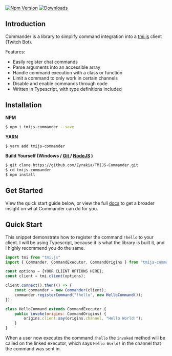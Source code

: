 [![Npm Version](https://img.shields.io/npm/v/tmijs-commander.svg?style=flat)](https://www.npmjs.org/package/tmijs-commander) [![Downloads](https://img.shields.io/npm/dm/tmijs-commander.svg?style=flat)](https://www.npmjs.org/package/tmijs-commander)

## Introduction

Commander is a library to simplify command integration into a [tmi.js](https://github.com/tmijs/tmi.js) client (Twitch Bot).

Features:

-   Easily register chat commands
-   Parse arguments into an accessible array
-   Handle command execution with a class or function
-   Limit a command to only work in certain channels
-   Disable and enable commands through code
-   Written in Typescript, with type definitions included

## Installation

**NPM**

```bash
$ npm i tmijs-commander --save
```

**YARN**

```bash
$ yarn add tmijs-commander
```

**Build Yourself (Windows / [Git ](https://git-scm.com/downloads) / [NodeJS](https://nodejs.org/en/download/) )**

```bash
$ git clone https://github.com/Zyrakia/TMIJS-Commander.git
$ cd tmijs-commander
$ npm install
```

## Get Started

View the quick start guide below, or view the full [docs](https://github.com/Zyrakia/TMIJS-Commander/blob/master/DOCS.md) to get a broader insight on what Commander can do for you.

## Quick Start

This snippet demonstrate how to register the command `!hello` to your client. I will be using Typescript, because it is what the library is built it, and I highly recommend you do the same.

```javascript
import tmi from "tmi.js"
import { Commander, CommandExecutor, CommandOrigins } from "tmijs-commander";

const options = {YOUR CLIENT OPTIONS HERE};
const client = tmi.client(options);

client.connect().then(() => {
    const commander = new Commander(client);
    commander.registerCommand("!hello", new HelloCommand());
});

class HelloCommand extends CommandExecutor {
    public invoke(origins: CommandOrigins) {
        origins.client.say(origins.channel, "Hello World!");
    }
}
```

When a user now executes the command `!hello` the `invoked` method will be called on the linked executor, which says `Hello World!` in the channel that the command was sent in.
